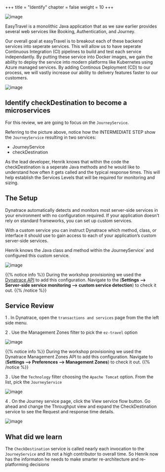 +++
title = "Identify"
chapter = false
weight = 10
+++

![image](/images/henrik.png)

EasyTravel is a monolithic Java application that as we saw earlier provides several web services like Booking, Authentication, and Journey.

Our overall goal at easyTravel is to breakout each of these backend services into seperate services. This will allow us to have seperate Continuous Integration (CI) pipelines to build and test each service independantly. By putting these service into Docker images, we gain the ability to deploy the service into modern platforms like Kubernetes using Azure managed services. By adding Continous Deployment (CD) to our process, we will vastly increase our ability to delivery features faster to our customers.

![image](/images/adapt-microservices.png)

## Identify checkDestination to become a microservices

For this review, we are going to focus on the `JourneyService`.

Referring to the picture above, notice how the INTERMEDIATE STEP show the `JourneyService` resulting in two services:

* JourneyService
* checkDestination

As the lead developer, Henrik knows that within the code the checkDestination is a seperate Java methods and he would like to understand how often it gets called and the typical response times. This will help establish the Services Levels that will be required for monitoring and sizing.

## The Setup

Dynatrace automatically detects and monitors most server-side services in your environment with no configuration required. If your application doesn’t rely on standard frameworks, you can set up custom services.

With a custom service you can instruct Dynatrace which method, class, or interface it should use to gain access to each of your application’s custom server-side services.

Henrik knows the Java class and method within the JourneyService` and configured this custom service.

![image](/images/java-custom-service.png)

{{% notice info %}}
During the workshop provisioning we used the [Dynatrace API](https://www.dynatrace.com/support/help/dynatrace-api/configuration-api/service-api/custom-services-api/) to add this configuration. Navigate to the (**Settings –> Server-side service monitoring –> custom service detection**) to check it out.
{{% /notice %}}

## Service Review

1 . In Dynatrace, open the `transactions and services` page from the the left side menu.

2 . Use the Management Zones filter to pick the `ez-travel` option

![image](/images/mz-filter.png)

{{% notice info %}}
During the workshop provisioning we used the Dynatrace Management Zones API to add this configuration. Navigate to (**Settings –> Preferences –> Management Zones**) to check it out.
{{% /notice %}}

3 . Use the `Technology` filter choosing the `Apache Tomcat` option. From the list, pick the `JourneyService`

![image](/images/pick-journey.png)

4 . On the Journey service page, click the View service flow button. Go ahead and change the Throughput view and expand the CheckDestination service to see the Request and response time details.

![image](/images/check-destination.png)

## What did we learn

The `CheckDestination` service is called nearly each invocation to the `JourneyService` and its not a high contributor to overall time. So Henrik now has the informaton he needs to make smarter re-architecture and re-platforming decisions
